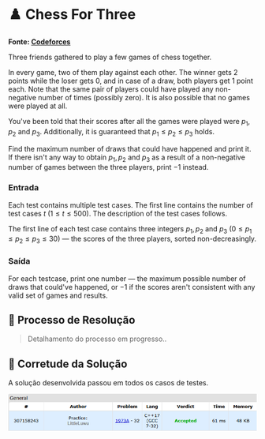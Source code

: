 # ♟️ Chess For Three

**Fonte: [Codeforces](https://codeforces.com/problemset/problem/1973/A)**

Three friends gathered to play a few games of chess together.

In every game, two of them play against each other. The winner gets 2 points while the loser gets 0, and in case of a draw, both players get 1 point each. Note that the same pair of players could have played any non-negative number of times (possibly zero). It is also possible that no games were played at all.

You've been told that their scores after all the games were played were $p_1, p_2$ and $p_3$. Additionally, it is guaranteed that $p_1≤p_2≤p_3$ holds.

Find the maximum number of draws that could have happened and print it. If there isn't any way to obtain $p_1, p_2$ and $p_3$ as a result of a non-negative number of games between the three players, print −1 instead.

### Entrada
Each test contains multiple test cases. The first line contains the number of test cases $t$ ($1≤t≤500$). The description of the test cases follows.

The first line of each test case contains three integers $p_1, p_2$ and $p_3$ ($0≤p_1≤p_2≤p_3≤30$) — the scores of the three players, sorted non-decreasingly.

### Saída
For each testcase, print one number — the maximum possible number of draws that could've happened, or −1 if the scores aren't consistent with any valid set of games and results.

## 🧩 Processo de Resolução

> Detalhamento do processo em progresso..

## 📝 Corretude da Solução
A solução desenvolvida passou em todos os casos de testes.

![Accepted](img/accepted.png)
